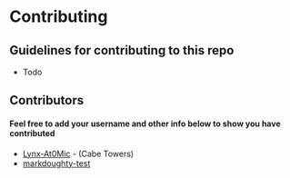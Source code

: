 # Contributing

## Guidelines for contributing to this repo
- Todo

## Contributors
#### Feel free to add your username and other info below to show you have contributed

- [Lynx-At0Mic](https://github.com/Lynx-At0Mic) - (Cabe Towers)
- [markdoughty-test](https://github.com/CSharp-Book-Test)
